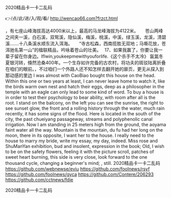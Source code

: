 
2020精品卡一卡二乱码




👉/点/此/进/入/观/看/ http://wencao66.com?frzct.html




，有七座山峰海拔高达4000米以上，最高的马龙峰海拔为4122米。　　苍山两峰之间夹一溪，白石溪，双鸳溪，隐仙溪，梅溪，桃溪，中溪，绿玉溪，龙溪，清碧溪…….十八条溪水顺东流入洱海。　　“寺古松森，西南揽胜无双地；马嘶花放，苍洱驰名第一山”的楹联精品，吟咏着苍山的壮美。　
	17、如果我赢了，你要让我一辈子留在你身边。IfIwin,youkeepmewithyouforlife.《这个杀手不太冷》
氤氲冬夏银河转，倏然沧桑400年。一个生存如许完备的古农村，将功夫的斑驳陆离折叠在咱们的眼前。，不过咱们一个外路人还不知怎样去翻开她的扉页，更无从探入到那动感的里边
I was almost with CaoBiao bought this house on the head.
Within this one or two years at least, I can never leave home to watch it, like the birds warm own nest and hatch their eggs, deep as a philosopher in the temple with an eagle can only lead to some kind of word.
To buy a house is in order to test their psychology to bear ability, with room after all is the root.
I stand on the balcony, on the left you can see the sunrise, the right to see sunset glow, the front and a rolling history through the water, much rain recently, it has some signs of the flood.
Here is located in the south of the city, the past chueiyang passageway, streams and polyphenolic canal irrigation.
Now I am standing in 25 meters high from the ground, the aoyama faint water all the way.
Mountain is the mountain, du fu had her long on the moon, there in its opposite, I want her to the house.
I really need to the house to marry my bride, write my essay, my day, indeed.
Miss rose and ShuManYan exhibition, bud and insolent, expression in the book;
Old, I wish to be on the safety flowers, feeling it with the picture scroll, patches of sweet heart burning, this side is very close, look forward to the one thousand cycle, changing a beginner's mind;
, still.
2020精品卡一卡二乱码 https://github.com/webnewse/eviu
https://github.com/foolnews/rsyf
https://github.com/foolnews/gyca
https://github.com/Contere/206293
https://github.com/cctnews/fdie





2020精品卡一卡二乱码
